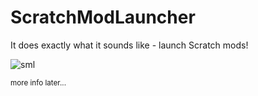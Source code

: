 # ScratchModLauncher
It does exactly what it sounds like - launch Scratch mods!

![sml](https://user-images.githubusercontent.com/118462617/202497863-f9e61096-0894-47b3-a95e-41fa12138773.png)

<sub>more info later...</sub>
